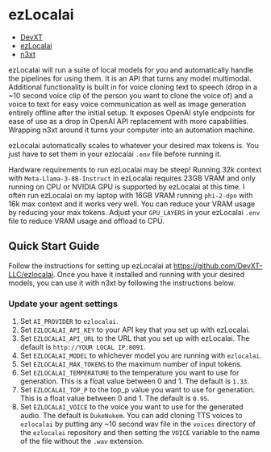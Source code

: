 # ezLocalai

- [DevXT](https://devxt.com)
- [ezLocalai](https://github.com/DevXT-LLC/ezlocalai)
- [n3xt](https://github.com/sr_fede/n3xt)

ezLocalai will run a suite of local models for you and automatically handle the pipelines for using them. It is an API that turns any model multimodal. Additional functionality is built in for voice cloning text to speech (drop in a ~10 second voice clip of the person you want to clone the voice of) and a voice to text for easy voice communication as well as image generation entirely offline after the initial setup. It exposes OpenAI style endpoints for ease of use as a drop in OpenAI API replacement with more capabilities. Wrapping n3xt around it turns your computer into an automation machine.

ezLocalai automatically scales to whatever your desired max tokens is. You just have to set them in your ezlocalai `.env` file before running it.

Hardware requirements to run ezLocalai may be steep! Running 32k context with `Meta-Llama-3-8B-Instruct` in ezLocalai requires 23GB VRAM and only running on CPU or NVIDIA GPU is supported by ezLocalai at this time. I often run ezLocalai on my laptop with 16GB VRAM running `phi-2-dpo` with 16k max context and it works very well. You can reduce your VRAM usage by reducing your max tokens. Adjust your `GPU_LAYERS` in your ezLocalai `.env` file to reduce VRAM usage and offload to CPU.

## Quick Start Guide

Follow the instructions for setting up ezLocalai at <https://github.com/DevXT-LLC/ezlocalai>. Once you have it installed and running with your desired models, you can use it with n3xt by following the instructions below.

### Update your agent settings

1. Set `AI_PROVIDER` to `ezlocalai`.
2. Set `EZLOCALAI_API_KEY` to your API key that you set up with ezLocalai.
3. Set `EZLOCALAI_API_URL` to the URL that you set up with ezLocalai. The default is `http://YOUR LOCAL IP:8091`.
4. Set `EZLOCALAI_MODEL` to whichever model you are running with `ezlocalai`.
5. Set `EZLOCALAI_MAX_TOKENS` to the maximum number of input tokens.
6. Set `EZLOCALAI_TEMPERATURE` to the temperature you want to use for generation. This is a float value between 0 and 1. The default is `1.33`.
7. Set `EZLOCALAI_TOP_P` to the top_p value you want to use for generation. This is a float value between 0 and 1. The default is `0.95`.
8. Set `EZLOCALAI_VOICE` to the voice you want to use for the generated audio. The default is `DukeNukem`. You can add cloning TTS voices to `ezlocalai` by putting any ~10 second wav file in the `voices` directory of the `ezlocalai` repository and then setting the `VOICE` variable to the name of the file without the `.wav` extension.
